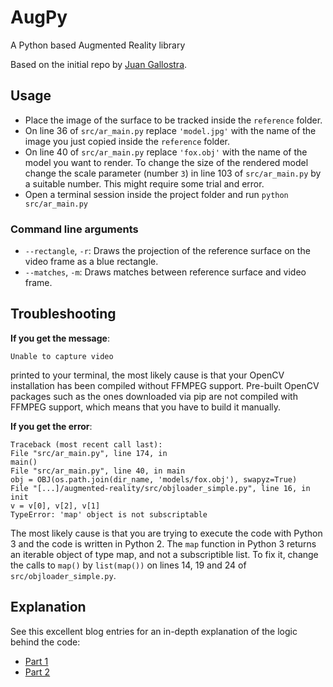 # AugPy
A Python based Augmented Reality library

Based on the initial repo by [Juan Gallostra](https://github.com/juangallostra/augmented-reality).

## Usage

* Place the image of the surface to be tracked inside the `reference` folder.
* On line 36 of `src/ar_main.py` replace `'model.jpg'` with the name of the image you just copied inside the `reference` folder.
* On line 40 of `src/ar_main.py` replace `'fox.obj'` with the name of the model you want to render. To change the size of the rendered model change the scale parameter (number `3`) in line 103 of `src/ar_main.py` by a suitable number. This might require some trial and error.
* Open a terminal session inside the project folder and run `python src/ar_main.py`


### Command line arguments

* `--rectangle`, `-r`: Draws the projection of the reference surface on the video frame as a blue rectangle.
* `--matches`, `-m`: Draws matches between reference surface and video frame.


## Troubleshooting

**If you get the message**:

```
Unable to capture video
```
printed to your terminal, the most likely cause is that your OpenCV installation has been compiled without FFMPEG support. Pre-built OpenCV packages such as the ones downloaded via pip are not compiled with FFMPEG support, which means that you have to build it manually.

**If you get the error**:

```
Traceback (most recent call last):
File "src/ar_main.py", line 174, in
main()
File "src/ar_main.py", line 40, in main
obj = OBJ(os.path.join(dir_name, 'models/fox.obj'), swapyz=True)
File "[...]/augmented-reality/src/objloader_simple.py", line 16, in init
v = v[0], v[2], v[1]
TypeError: 'map' object is not subscriptable
```
The most likely cause is that you are trying to execute the code with Python 3 and the code is written in Python 2. The `map` function in Python 3 returns an iterable object of type map, and not a subscriptible list. To fix it, change the calls to `map()` by `list(map())` on lines 14, 19 and 24 of `src/objloader_simple.py`. 

## Explanation

See this excellent blog entries for an in-depth explanation of the logic behind the code:

* [Part 1](https://bitesofcode.wordpress.com/2017/09/12/augmented-reality-with-python-and-opencv-part-1/)
* [Part 2](https://bitesofcode.wordpress.com/2018/09/16/augmented-reality-with-python-and-opencv-part-2/)